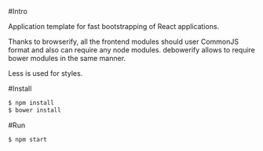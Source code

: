 #Intro

Application template for fast bootstrapping
of React applications.

Thanks to browserify, all the frontend modules should user CommonJS
format and also can require any node modules. debowerify allows to require bower modules in the same manner.

Less is used for styles.

#Install

```bash
$ npm install
$ bower install
```

#Run

```
$ npm start
```
